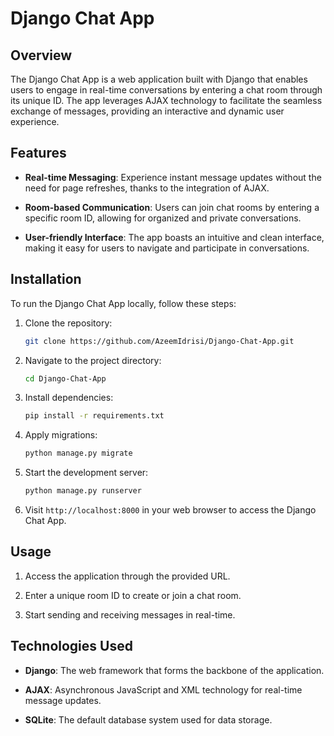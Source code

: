 # Django Chat App

## Overview

The Django Chat App is a web application built with Django that enables users to engage in real-time conversations by entering a chat room through its unique ID. The app leverages AJAX technology to facilitate the seamless exchange of messages, providing an interactive and dynamic user experience.

## Features

- **Real-time Messaging**: Experience instant message updates without the need for page refreshes, thanks to the integration of AJAX.

- **Room-based Communication**: Users can join chat rooms by entering a specific room ID, allowing for organized and private conversations.

- **User-friendly Interface**: The app boasts an intuitive and clean interface, making it easy for users to navigate and participate in conversations.

## Installation

To run the Django Chat App locally, follow these steps:

1. Clone the repository:
   ```bash
   git clone https://github.com/AzeemIdrisi/Django-Chat-App.git
   ```

2. Navigate to the project directory:
   ```bash
   cd Django-Chat-App
   ```

3. Install dependencies:
   ```bash
   pip install -r requirements.txt
   ```

4. Apply migrations:
   ```bash
   python manage.py migrate
   ```

5. Start the development server:
   ```bash
   python manage.py runserver
   ```

6. Visit `http://localhost:8000` in your web browser to access the Django Chat App.

## Usage

1. Access the application through the provided URL.

2. Enter a unique room ID to create or join a chat room.

3. Start sending and receiving messages in real-time.

## Technologies Used

- **Django**: The web framework that forms the backbone of the application.

- **AJAX**: Asynchronous JavaScript and XML technology for real-time message updates.

- **SQLite**: The default database system used for data storage.

<!-- ## Contributing

Contributions are welcome! If you'd like to enhance the Django Chat App or report issues, please follow the guidelines outlined in the [CONTRIBUTING.md](CONTRIBUTING.md) file.

## License

This project is licensed under the [MIT License](LICENSE), granting you the freedom to modify and distribute the application.

## Acknowledgments

Special thanks to the Django community and contributors for their valuable insights and contributions to the project.

Feel free to reach out with any questions or feedback! -->